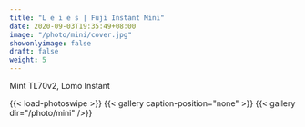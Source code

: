 ```yaml
---
title: "L e i e s | Fuji Instant Mini"
date: 2020-09-03T19:35:49+08:00
image: "/photo/mini/cover.jpg"
showonlyimage: false
draft: false
weight: 5
---
```

Mint TL70v2, Lomo Instant
<!--more-->
{{< load-photoswipe >}} 
{{< gallery caption-position="none" >}}
{{< gallery dir="/photo/mini" />}}